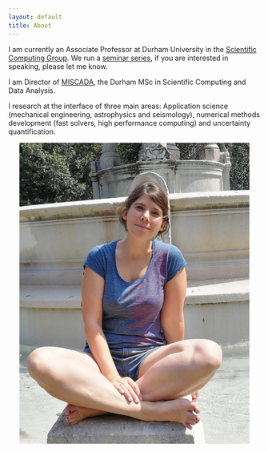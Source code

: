 ```yaml
---
layout: default
title: About
---
```


I am currently an Associate Professor at Durham University in the [Scientific Computing Group](https://community.dur.ac.uk/scicomp/).
We run a [seminar series](https://community.dur.ac.uk/scicomp/events/), if you are interested in speaking, please let me know.

I am Director of [MISCADA](https://miscada.webspace.durham.ac.uk/), the Durham MSc in Scientific Computing and Data Analysis.

I research at the interface of three main areas: Application science (mechanical engineering, astrophysics and seismology), numerical methods development (fast solvers, high performance computing)
and uncertainty quantification.

<div>
<p class="aligncenter">
<center>
<img width="460" src="assets/img/me.jpg" frameborder="0" allowfullscreen>
</center>
</p>
</div>
